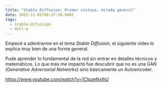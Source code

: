 ```yaml
---
title: "Stable Diffusion: Primer vistazo, mirada general"
date: 2022-11-01T06:27:16.040Z
tags:
  - stable-difussion
  - dall-e
---
```

Empecé a adentrarme en el tema *Stable Diffusion*, el siguiente video lo explica muy bien de una  forma general.

Pude aprender lo fundamental de la red sin entrar en detalles técnicos y matemáticos. Lo que más me impactó fue descubrir que no es una GAN (*Generative Adversarial Networks*) sino básicamente un Autoencoder.

<https://www.youtube.com/watch?v=1CIpzeNxIhU>
